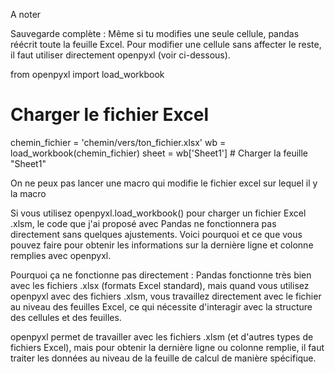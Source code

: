 A noter

Sauvegarde complète : Même si tu modifies une seule cellule, pandas réécrit toute la feuille Excel. Pour modifier une cellule sans affecter le reste, il faut utiliser directement openpyxl (voir ci-dessous).

from openpyxl import load_workbook

# Charger le fichier Excel
chemin_fichier = 'chemin/vers/ton_fichier.xlsx'
wb = load_workbook(chemin_fichier)
sheet = wb['Sheet1']  # Charger la feuille "Sheet1"


On ne peux pas lancer une macro qui modifie le fichier excel sur lequel il y la macro

Si vous utilisez openpyxl.load_workbook() pour charger un fichier Excel .xlsm, le code que j'ai proposé avec Pandas ne fonctionnera pas directement sans quelques ajustements. Voici pourquoi et ce que vous pouvez faire pour obtenir les informations sur la dernière ligne et colonne remplies avec openpyxl.

Pourquoi ça ne fonctionne pas directement :
Pandas fonctionne très bien avec les fichiers .xlsx (formats Excel standard), mais quand vous utilisez openpyxl avec des fichiers .xlsm, vous travaillez directement avec le fichier au niveau des feuilles Excel, ce qui nécessite d'interagir avec la structure des cellules et des feuilles.

openpyxl permet de travailler avec les fichiers .xlsm (et d'autres types de fichiers Excel), mais pour obtenir la dernière ligne ou colonne remplie, il faut traiter les données au niveau de la feuille de calcul de manière spécifique.